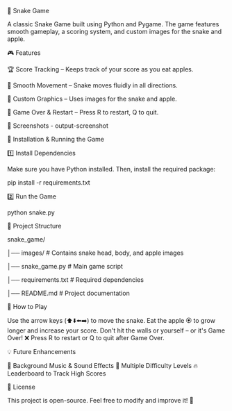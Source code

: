 🐍 Snake Game

A classic Snake Game built using Python and Pygame. The game features smooth gameplay, a scoring system, and custom images for the snake and apple.

🎮 Features

🏆 Score Tracking – Keeps track of your score as you eat apples.

🐍 Smooth Movement – Snake moves fluidly in all directions.

🎨 Custom Graphics – Uses images for the snake and apple.

🔄 Game Over & Restart – Press R to restart, Q to quit.

📸 Screenshots - output-screenshot

🚀 Installation & Running the Game

1️⃣ Install Dependencies

Make sure you have Python installed. Then, install the required package:

pip install -r requirements.txt

2️⃣ Run the Game

python snake.py

📂 Project Structure

snake_game/

│── images/              # Contains snake head, body, and apple images

│── snake_game.py        # Main game script

│── requirements.txt     # Required dependencies

│── README.md            # Project documentation

🎯 How to Play

Use the arrow keys (⬆️⬇️⬅️➡️) to move the snake.
Eat the apple 🏵️ to grow longer and increase your score.
Don't hit the walls or yourself – or it's Game Over! ❌
Press R to restart or Q to quit after Game Over.

💡 Future Enhancements

🎵 Background Music & Sound Effects
🏁 Multiple Difficulty Levels
🔥 Leaderboard to Track High Scores

📜 License

This project is open-source. Feel free to modify and improve it! 🎉
